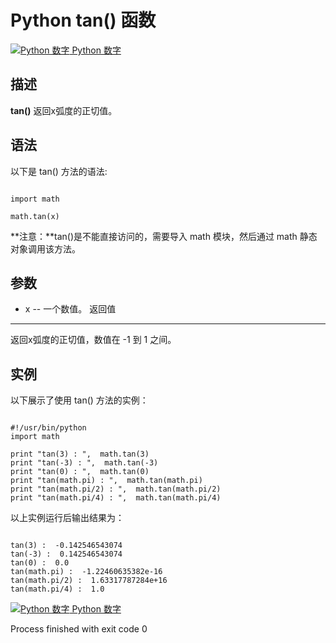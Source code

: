Python  tan() 函数
================

 [![Python 数字](../images/up.gif)
 Python 数字](python-numbers.html)


  描述
--

  **tan()** 返回x弧度的正切值。

 语法
--

 以下是 tan() 方法的语法:

 
```

import math

math.tan(x)

```

 **注意：**tan()是不能直接访问的，需要导入 math 模块，然后通过 math 静态对象调用该方法。

  参数
--

  *  x -- 一个数值。 
   返回值
---

  返回x弧度的正切值，数值在 -1 到 1 之间。 

  实例
--

  以下展示了使用 tan() 方法的实例： 

 
```

#!/usr/bin/python
import math

print "tan(3) : ",  math.tan(3)
print "tan(-3) : ",  math.tan(-3)
print "tan(0) : ",  math.tan(0)
print "tan(math.pi) : ",  math.tan(math.pi)
print "tan(math.pi/2) : ",  math.tan(math.pi/2)
print "tan(math.pi/4) : ",  math.tan(math.pi/4)

```

  以上实例运行后输出结果为： 

 
```

tan(3) :  -0.142546543074
tan(-3) :  0.142546543074
tan(0) :  0.0
tan(math.pi) :  -1.22460635382e-16
tan(math.pi/2) :  1.63317787284e+16
tan(math.pi/4) :  1.0

```

 [![Python 数字](../images/up.gif)
 Python 数字](python-numbers.html)

Process finished with exit code 0
